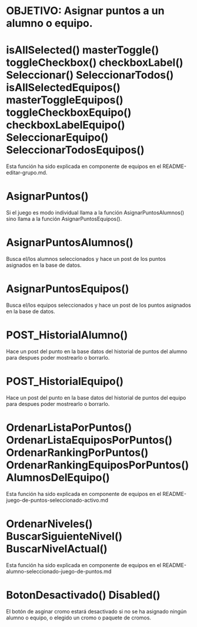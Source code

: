 # OBJETIVO: Asignar puntos a un alumno o equipo.

<!-- asignar-puntos.component.ts -->


# isAllSelected() masterToggle() toggleCheckbox() checkboxLabel() Seleccionar() SeleccionarTodos() isAllSelectedEquipos() masterToggleEquipos() toggleCheckboxEquipo() checkboxLabelEquipo() SeleccionarEquipo() SeleccionarTodosEquipos()

Esta función ha sido explicada en componente de equipos en el README-editar-grupo.md.

# AsignarPuntos()

Si el juego es modo individual llama a la función AsignarPuntosAlumnos() sino llama a la función AsignarPuntosEquipos().

# AsignarPuntosAlumnos()

Busca el/los alumnos seleccionados y hace un post de los puntos asignados en la base de datos.

# AsignarPuntosEquipos()

Busca el/los equipos seleccionados y hace un post de los puntos asignados en la base de datos.

# POST_HistorialAlumno()

Hace un post del punto en la base datos del historial de puntos del alumno para despues poder mostrearlo o borrarlo.

# POST_HistorialEquipo()

Hace un post del punto en la base datos del historial de puntos del equipo para despues poder mostrearlo o borrarlo.

# OrdenarListaPorPuntos() OrdenarListaEquiposPorPuntos() OrdenarRankingPorPuntos() OrdenarRankingEquiposPorPuntos() AlumnosDelEquipo()

Esta función ha sido explicada en componente de equipos en el README-juego-de-puntos-seleccionado-activo.md

# OrdenarNiveles() BuscarSiguienteNivel() BuscarNivelActual() 

Esta función ha sido explicada en componente de equipos en el README-alumno-seleccionado-juego-de-puntos.md

# BotonDesactivado() Disabled()

El botón de asginar cromo estará desactivado si no se ha asignado ningún alumno o equipo, o elegido un cromo o paquete de cromos.

